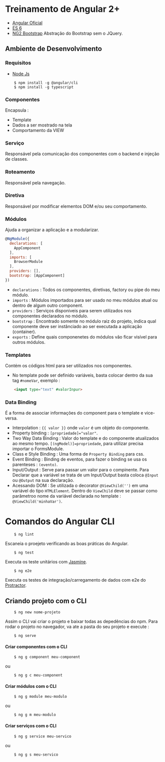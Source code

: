 # Treinamento de Angular 2+
* [Angular Oficial][angular]
* [ES 6][es6]
* [NG2 Bootstrap][ng2Bootstrao] Abstração do Bootstrap sem o JQuery.
## Ambiente de Desenvolvimento
### Requisitos
* [Node Js][node]

``` shell
    $ npm install -g @angular/cli
    $ npm install -g typescript
```
### Componentes
Encapsula : 
* Template
* Dados a ser mostrado na tela
* Comportamento da VIEW

### Serviço
Responsável pela comunicação dos componentes com o backend e injeção de classes.

### Roteamento
Responsável pela navegação.

### Diretiva
Responsável por modificar elementos DOM e/ou seu comportamento.

### Módulos
Ajuda a organizar a aplicação e a modularizar.

``` js
@NgModule({
  declarations: [
    AppComponent
  ],
  imports: [
    BrowserModule
  ],
  providers: [],
  bootstrap: [AppComponent]
})
```
* `declarations` : Todos os componentes, diretivas, factory ou pipe do meu módulo.
* `imports` : Módulos importados para ser usado no meu módulos atual ou dentro de algum outro component.
* `providers` : Serviços disponiveis para serem utilizados nos componentes declarados no módulo.
* `bootstrap` : Encontrado somente no módulo raiz do projeto, indica qual componente deve ser instânciado ao ser executada a aplicação (container).
* `exports` : Define quais componenetes do módulos vão ficar visível para outros módulos.

### Templates 
Contém os códigos html para ser utilizados nos componentes.
* No template pode ser definido variáveis, basta colocar dentro da sua tag `#nomeVar`, exemplo :
```html
    <input type="text" #valorInpur>
```

### Data Binding 
É a forma de associar informações do component para o template e vice-versa.
* Interpolation : `{{ valor }}` onde `valor` é um objeto do componente.
* Property binding : `[propriedade]="valor"`.
* Two Way Data Binding : Valor do template e do componente atualizados ao mesmo tempo. `[(ngModel)]=propriedade`, para utilizar precisa importar o FormsModule.
* Class e Style Binding : Uma forma de `Property Binding` para css.
* Event Binding : Binding de eventos, para fazer o binding se usa os parenteses : `(evento)`.
* Input/Output : Serve para passar um valor para o compinente. Para Declarar que a variável se trata de um Input/Output basta coloca `@Input` ou `@Output` na sua declaração.
* Acessando DOM : Se utilizada o decorator `@ViewChild('')` em uma variável do tipo `HTMLElement`. Dentro do `ViewChild` deve se passar como parâmetroo nome da variável declarada no template : `@ViewChild('minhaVar')`.

# Comandos do Angular CLI

```shel
    $ ng lint
```
Escaneia o proejeto verificando as boas práticas do Angular.


```shel
    $ ng test
```
Executa os teste unitários com [Jasmine][jasmine].

```shel
    $ ng e2e
```
Executa os testes de integração/carregamento de dados com e2e do [Protractor][protractor].

## Criando projeto com o CLI

```shell
    $ ng new nome-projeto
```
Assim o CLI vai criar o projeto e baixar todas as depedências do npm.
Para rodar o projeto no navegador, va ate a pasta do seu projeto e execute :

```shell
    $ ng serve
```

#### Criar componentes com o CLI

``` Shell
    $ ng g component meu-component
```

ou

``` Shell
    $ ng g c meu-component
```
#### Criar módulos com o CLI

``` Shell
    $ ng g module meu-modulo
```

ou

``` Shell
    $ ng g m meu-modulo
```

#### Criar serviços com o CLI

``` Shell
    $ ng g service meu-servico
```

ou

``` Shell
    $ ng g s meu-servico
```

[angular]: https://angular.io/
[node]: https://nodejs.org
[es6]: http://es6-features.org/#Constants
[ng2Bootstrao]: http://valor-software.com/ngx-bootstrap/#/
[jasmine]: https://jasmine.github.io/
[protractor]: http://www.protractortest.org/